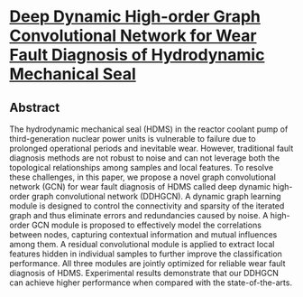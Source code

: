 [Deep Dynamic High-order Graph Convolutional Network for Wear Fault Diagnosis of Hydrodynamic Mechanical Seal](https://www.sciencedirect.com/science/article/pii/S0951832024001911?via%3Dihub)
=====
Abstract
-----
The hydrodynamic mechanical seal (HDMS) in the reactor coolant pump of third-generation nuclear power units is vulnerable to failure due to prolonged operational periods and inevitable wear. However, traditional fault diagnosis methods are not robust to noise and can not leverage both the topological relationships among samples and local features. To resolve these challenges, in this paper, we propose a novel graph convolutional network (GCN) for wear fault diagnosis of HDMS called deep dynamic high-order graph convolutional network (DDHGCN). A dynamic graph learning module is designed to control the connectivity and sparsity of the iterated graph and thus eliminate errors and redundancies caused by noise. A high-order GCN module is proposed to effectively model the correlations between nodes, capturing contextual information and mutual influences among them. A residual convolutional module is applied to extract local features hidden in individual samples to further improve the classification performance. All three modules are jointly optimized for reliable wear fault diagnosis of HDMS. Experimental results demonstrate that our DDHGCN can achieve higher performance when compared with the state-of-the-arts.
